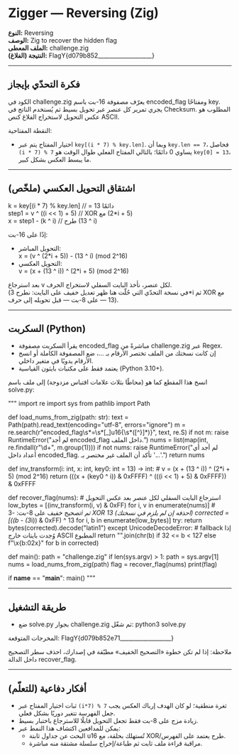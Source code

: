 # Zigger — Reversing (Zig)

**النوع:** Reversing  
**الوصف:** Zig to recover the hidden flag  
**الملف المعطى:** challenge.zig  
**النتيجة (الفلاغ):** FlagY{d079b852___________________}

---

## فكرة التحدّي بإيجاز

الكود في challenge.zig يعرّف مصفوفة 16-بت باسم encoded_flag ومفتاحًا key. يجري تمرير كل عنصر عبر تحويل بسيط ثم يُستخدم الناتج في Checksum. المطلوب هو عكس التحويل لاستخراج الفلاغ كنص ASCII.

النقطة المفتاحية:
- اختيار المفتاح يتم عبر `key[(i * 7) % key.len]`. وبما أن `key.len == 7`، فحاصل `(i * 7) % 7` يساوي 0 دائمًا؛ بالتالي المفتاح الفعلي طوال الوقت هو `key[0] = 13`، ما يبسط العكس بشكل كبير.

---

## اشتقاق التحويل العكسي (ملخّص)

  k     = key[(i * 7) % key.len]   // = 13 دائمًا  
  step1 = v ^ ((i << 1) + 5)       // XOR مع (2*i + 5)  
  x     = step1 - (k ^ i)          // طرح (13 ^ i)

إذًا على 16-بت:
- التحويل المباشر:  
  x = (v ^ (2*i + 5)) - (13 ^ i)   (mod 2^16)
- التحويل العكسي:  
  v = (x + (13 ^ i)) ^ (2*i + 5)   (mod 2^16)

بعد استرجاع v لكل عنصر، نأخذ البايت السفلي لاستخراج الحرف.  
(في نسخة التحدّي التي حُلّت هنا ظهر تعديل خفيف على البايت: نطرح 3*i ثم XOR مع 13 — على 8-بت — قبل تحويله إلى حرف).

---

## السكربت (Python)

- يقرأ السكربت مصفوفة encoded_flag مباشرةً من challenge.zig عبر Regex.  
- إن كانت نسختك من الملف تختصر الأرقام بـ ...، ضع المصفوفة الكاملة أو انسخ الأرقام يدويًا في متغير داخلي.  
- يعتمد فقط على مكتبات بايثون القياسية (Python 3.10+).

انسخ هذا المقطع كما هو (محاطًا بثلاث علامات اقتباس مزدوجة) إلى ملف باسم solve.py:

"""
import re
import sys
from pathlib import Path

def load_nums_from_zig(path: str):
    text = Path(path).read_text(encoding="utf-8", errors="ignore")
    m = re.search(r"encoded_flag\s*=\s*\[_\]u16\{\s*([^}]*)\}", text, re.S)
    if not m:
        raise RuntimeError("لم أجد encoded_flag داخل الملف.")
    nums = list(map(int, re.findall(r"\d+", m.group(1))))
    if not nums:
        raise RuntimeError("لم أجد أي أعداد داخل encoded_flag. تأكد أن الملف غير مختصر بـ '...'.")
    return nums

def inv_transform(i: int, x: int, key0: int = 13) -> int:
    # v = (x + (13 ^ i)) ^ (2*i + 5)  (mod 2^16)
    return (((x + (key0 ^ i)) & 0xFFFF) ^ (((i << 1) + 5) & 0xFFFF)) & 0xFFFF

def recover_flag(nums):
    # استرجاع البايت السفلي لكل عنصر بعد عكس التحويل
    low_bytes = [(inv_transform(i, v) & 0xFF) for i, v in enumerate(nums)]
    # تصحيح خفيف على 8-بت: -3*i ثم XOR 13 (احذفه إن لم يلزم في نسختك)
    corrected = [((b - (3*i)) & 0xFF) ^ 13 for i, b in enumerate(low_bytes)]
    try:
        return bytes(corrected).decode("latin1")
    except UnicodeDecodeError:
        # fallback إذا وُجدت بايتات خارج ASCII المطبوع
        return "".join(chr(b) if 32 <= b < 127 else f"\\x{b:02x}" for b in corrected)

def main():
    path = "challenge.zig"
    if len(sys.argv) > 1:
        path = sys.argv[1]
    nums = load_nums_from_zig(path)
    flag = recover_flag(nums)
    print(flag)

if __name__ == "__main__":
    main()
"""

---

## طريقة التشغيل

- ضع solve.py بجوار challenge.zig ثم شغّل:
  python3 solve.py

المخرجات المتوقعة:
  FlagY{d079b852e71__________________}

ملاحظة: إذا لم تكن خطوة «التصحيح الخفيف» مطبّقة في إصدارك، احذف سطر التصحيح داخل الدالة recover_flag.

---

## أفكار دفاعية (للتعلّم)

- ثبات اختيار المفتاح عبر `(i*7) % 7` ثغرة منطقية؛ لو كان الهدف إرباك العكس يجب جعل الفهرسة تتغير دوريًا بشكل فعلي.  
- زيادة مزج على 8-بت فقط تجعل التحويل قابلًا للاسترجاع باختبار بسيط.  
- يمكن للمدافعين اكتشاف هذا النمط عبر:
  - البحث عن جداول ثابتة u16 تُستهلك بحلقة، مع XOR/طرح يعتمد على الفهرس.
  - مراقبة قراءة ملف ثابت ثم طباعة/إخراج سلسلة مشتقة منه مباشرة.
